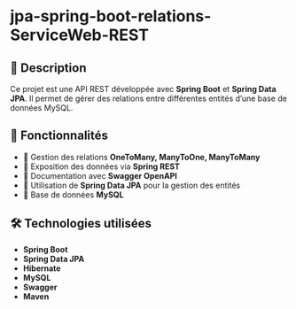 # jpa-spring-boot-relations-ServiceWeb-REST
## 📖 Description
Ce projet est une API REST développée avec **Spring Boot** et **Spring Data JPA**. Il permet de gérer des relations entre différentes entités d’une base de données MySQL.

## 🚀 Fonctionnalités
- 🔹 Gestion des relations **OneToMany, ManyToOne, ManyToMany**
- 🔹 Exposition des données via **Spring REST**
- 🔹 Documentation avec **Swagger OpenAPI**
- 🔹 Utilisation de **Spring Data JPA** pour la gestion des entités
- 🔹 Base de données **MySQL**

## 🛠️ Technologies utilisées
- **Spring Boot**
- **Spring Data JPA**
- **Hibernate**
- **MySQL**
- **Swagger**
- **Maven**
